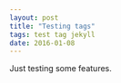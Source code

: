 ```yaml
---
layout: post
title: "Testing tags"
tags: test tag jekyll
date: 2016-01-08
---
```


Just testing some features.